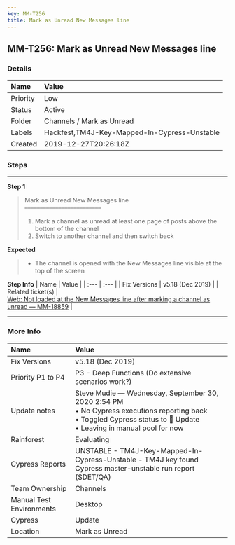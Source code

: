 ```yaml
---
key: MM-T256
title: Mark as Unread New Messages line
---
```


## MM-T256: Mark as Unread New Messages line

### Details

| Name     | Value                                        |
| :------- | :------------------------------------------- |
| Priority | Low                                          |
| Status   | Active                                       |
| Folder   | Channels / Mark as Unread                    |
| Labels   | Hackfest,TM4J-Key-Mapped-In-Cypress-Unstable |
| Created  | 2019-12-27T20:26:18Z                         |

### Steps

<hr/>

**Step 1**

> <article>Mark as Unread New Messages line<br />–––––––––––––––––––––––––<ol><li>Mark a channel as unread at least one page of posts above the bottom of the channel</li><li>Switch to another channel and then switch back</li></ol></article>

**Expected**

> <article><ul><li>The channel is opened with the New Messages line visible at the top of the screen</li></ul></article>

**Step Info**
| Name | Value |
| :--- | :--- |
| Fix Versions | v5.18 (Dec 2019) |
| Related ticket(s) | <br /><a href="https://mattermost.atlassian.net/browse/MM-18859">Web: Not loaded at the New Messages line after marking a channel as unread — MM-18859</a> |

<hr/>

### More Info

| Name                     | Value                                                                                                                                                                     |
| :----------------------- | :------------------------------------------------------------------------------------------------------------------------------------------------------------------------ |
| Fix Versions             | v5.18 (Dec 2019)                                                                                                                                                          |
| Priority P1 to P4        | P3 - Deep Functions (Do extensive scenarios work?)                                                                                                                        |
| Update notes             | Steve Mudie — Wednesday, September 30, 2020 2:54 PM<br>• No Cypress executions reporting back<br>• Toggled Cypress status to 🔧 Update<br>• Leaving in manual pool for now |
| Rainforest               | Evaluating                                                                                                                                                                |
| Cypress Reports          | UNSTABLE - TM4J-Key-Mapped-In-Cypress-Unstable - TM4J key found Cypress master-unstable run report (SDET/QA)                                                              |
| Team Ownership           | Channels                                                                                                                                                                  |
| Manual Test Environments | Desktop                                                                                                                                                                   |
| Cypress                  | Update                                                                                                                                                                    |
| Location                 | Mark as Unread                                                                                                                                                            |
